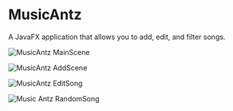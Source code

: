 # MusicAntz #

A JavaFX application that allows you to add, edit, and filter songs.

![MusicAntz MainScene](https://github.com/isaiahtheant/MusicAntz/assets/117880027/0488e27a-fdba-47d2-83af-cf158b1b4fd4)

![MusicAntz AddScene](https://github.com/isaiahtheant/MusicAntz/assets/117880027/a67d1ee3-1aea-4fc9-9197-34393d5c131c)

![MusicAntz EditSong](https://github.com/isaiahtheant/MusicAntz/assets/117880027/55aef8dd-84a0-4fba-9655-e6907fa4ac2a)

![Music Antz RandomSong](https://github.com/isaiahtheant/MusicAntz/assets/117880027/de1d1f83-a73a-4d7f-b0ec-2b975efe106b)
